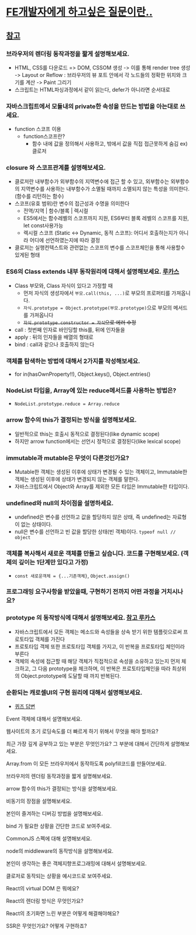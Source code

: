 # [FE개발자에게 하고싶은 질문이란..](https://lucas.codesquad.kr/masters-2021/course/%EB%A7%88%EC%8A%A4%ED%84%B0%EC%A6%88-%ED%94%84%EB%A1%9C%EC%A0%9D%ED%8A%B8-2021/-%ED%95%99%EC%8A%B5%EC%9E%90%EB%A3%8C-%ED%94%84%EB%A1%A0%ED%8A%B8%EC%97%94%EB%93%9C/fe%EA%B0%9C%EB%B0%9C%EC%9E%90%EC%97%90%EA%B2%8C-%ED%95%98%EA%B3%A0%EC%8B%B6%EC%9D%80-%EC%A7%88%EB%AC%B8%EC%9D%B4%EB%9E%80..)

## [참고](https://2ssue.github.io/common_questions_for_Web_Developer/docs/Javascript/2_Object.create.html)

### 브라우저의 렌더링 동작과정을 짧게 설명해보세요.

- HTML, CSS를 다운로드 => DOM, CSSOM 생성 -> 이를 통해 render tree 생성 -> Layout or Reflow : 브라우저의 뷰 포트 안에서 각 노드들의 정확한 위치와 크기를 계산 -> Paint 그리기
- 스크립트는 HTML파싱과정에서 같이 읽는다, defer가 아니라면 순서대로

### 자바스크립트에서 모듈내의 private한 속성을 만드는 방법을 아는대로 쓰세요.

- function 스코프 이용
  - function스코프란?
    - 함수 내에 값을 정의해서 사용하고, 밖에서 값을 직접 접근못하게 숨김 ex)클로저

### closure 와 스코프관계를 설명해보세요.

- 클로저란 내부함수가 외부함수의 지역변수에 접근 할 수 있고, 외부함수는 외부함수의 지역변수를 사용하는 내부함수가 소멸될 때까지 소멸되지 않는 특성을 의미한다. (함수를 리턴하는 함수)
- 스코프(유효 범위)란 변수의 접근성과 수명을 의미한다
  - 전역/지역 | 함수/블록 | 렉시컬
  - ES5에서는 함수레벨의 스코프까지 지원, ES6부터 블록 레벨의 스코프를 지원, let const사용가능
  - 렉시컬 스코프 (Static <-> Dynamic, 동적 스코프): 어디서 호출하는지가 아니라 어디에 선언하였는지에 따라 결정
- 클로저는 실행컨텍스트와 관련없는 스코프의 변수를 스코프체인을 통해 사용할수 있게된 형태

<!-- ### 본인이 경험한 OOP관점에서의 객체분리를 설명하고, 느낀 장점을 말해보세요. -->

<!-- ### == 보다, === 를 써야할때는? - 의도한것이 아니라면 전부 -->

<!-- ### DFS, BFS를 통한 트리탐색방법 중 본인이 경험(사용)했던 방식은 무엇이고, 동작원리를 짧게 설명해보세요. -->

### ES6의 Class extends 내부 동작원리에 대해서 설명해보세요. [루카스](https://lucas.codesquad.kr/masters-2021/course/%EB%A7%88%EC%8A%A4%ED%84%B0%EC%A6%88-FE-%ED%81%B4%EB%9E%98%EC%8A%A4/5%EC%A3%BC%EC%B0%A8-%EA%B2%80%EC%83%89%EC%9E%90%EB%8F%99%EC%99%84%EC%84%B1/%EC%88%98%EC%97%85%EC%9E%90%EB%A3%8C-0310-prototypal-Inheritance)

- Class 부모와, Class 자식이 있다고 가정할 때
  - 먼저 자식의 생성자에서 `부모.call(this, ...)`로 부모의 프로퍼티를 가져옵니다.
  - `자식.prototype = Object.prototype(부모.prototype)`으로 부모의 메서드를 가져옵니다
  - ~~`자식.prototype.constructor = 자식`으로 에러 수정~~
  <!-- - Object.create(Vehicle.prototype)과 new Vehicle()의 차이: Object.create는 객체를 만들되 생성자는 실행하지 않는다 -->
- call : 첫번째 인자로 바인딩할 this를, 뒤에 인자들을
- apply : 뒤의 인자들을 배열의 형태로
- bind : call과 같으나 호출하지 않는다

<!-- ### Object.create의 역할은 무엇인가요?  -->

### 객체를 탐색하는 방법에 대해서 2가지를 작성해보세요.

- for in(hasOwnProperty!!), Object.keys(), Object.entries()

### NodeList 타입을, Array에 있는 reduce메서드를 사용하는 방법은?

- `NodeList.prototype.reduce = Array.reduce`

### arrow 함수의 this가 결정되는 방식을 설명해보세요.

- 일반적으로 this는 호출시 동적으로 결정된다(like dynamic scope)
- 하지만 arrow function에서는 선언시 정적으로 결정된다(like lexical scope)

### immutable과 mutable은 무엇이 다른것인가요?

- Mutable한 객체는 생성된 이후에 상태가 변경될 수 있는 객체이고, Immutable한 객체는 생성된 이후에 상태가 변경되지 않는 객체를 말한다.
- 자바스크립트에서 Object와 Array를 제외한 모든 타입은 Immutable한 타입이다.

### undefined와 null의 차이점을 설명하세요.

- undefined은 변수를 선언하고 값을 할당하지 않은 상태, 즉 undefined는 자료형이 없는 상태이다.
- null은 변수를 선언하고 빈 값을 할당한 상태(빈 객체)이다. `typeof null // object`

<!-- ### 아래처럼 동작하는 flatten함수를 reduce를 활용해서 만들어보세요.
```js
const arr = [[1, 2], [3, 4], [5, 6]];
const flattenedArray = flatten(arr);
console.log(flattenedArray)  //[1, 2, 3, 4, 5, 6];
``` -->

### 객체를 복사해서 새로운 객체를 만들고 싶습니다. 코드를 구현해보세요. (객체의 깊이는 1단계만 있다고 가정)

- `const 새로운객체 = {...기존객체}`, `Object.assign()`

<!-- ### Array.from 이 모든 브라우저에서 동작하도록 polyfill코드를 만들어보세요.

```js
Array.prototype.from = function (a, callback = (el) => el) {
  //iterable????

  return new Array(a.length).map(callback);
};
``` -->

### 프로그래밍 요구사항을 받았을때, 구현하기 전까지 어떤 과정을 거치시나요?

### prototype 의 동작방식에 대해서 설명해보세요. [참고 루카스](https://lucas.codesquad.kr/masters-2021/course/%EB%A7%88%EC%8A%A4%ED%84%B0%EC%A6%88-FE-%ED%81%B4%EB%9E%98%EC%8A%A4/2%EC%A3%BC%EC%B0%A8-AIRBNB-%EC%9D%B8%ED%84%B0%EB%9E%99%EC%85%98/%EA%B0%9D%EC%B2%B4%EC%A7%80%ED%96%A5-%EC%9E%90%EB%B0%94%EC%8A%A4%ED%81%AC%EB%A6%BD%ED%8A%B8-%ED%94%84%EB%A1%9C%EA%B7%B8%EB%9E%98%EB%B0%8D)
- 자바스크립트에서 모든 객체는 메소드와 속성들을 상속 받기 위한 템플릿으로써 프로토타입 객체를 가진다
- 프로토타입 객체 또한 프로토타입 객체를 가지고, 이 반복을 프로토타입 체인이라 부른다
- 객체의 속성에 접근할 때 해당 객체가 직접적으로 속성을 소유하고 있는지 먼저 체크하고, 그 다음 prototype을 체크하며, 이 반복은 프로토타입체인을 따라 최상위의 Object.prototype에 도달할 때 까지 반복된다.

### 순환되는 캐로셀UI의 구현 원리에 대해서 설명해보세요.
- [퀴즈 답변](../0613quiz.md)

Event 객체에 대해서 설명해보세요.

웹사이트의 초기 로딩속도를 더 빠르게 하기 위해서 무엇을 해야 할까요?

최근 가장 깊게 공부하고 있는 부분은 무엇인가요? 그 부분에 대해서 간단하게 설명해보세요.

Array.from 이 모든 브라우저에서 동작하도록 polyfill코드를 만들어보세요.

브라우저의 렌더링 동작과정을 짧게 설명해보세요.

arrow 함수의 this가 결정되는 방식을 설명해보세요.

비동기의 장점을 설명해보세요.

본인이 즐겨하는 디버깅 방법을 설명해보세요.

bind 가 필요한 상황을 간단한 코드로 보여주세요.

CommonJS 스펙에 대해 설명해보세요.

node의 middleware의 동작방식을 설명해보세요.

본인이 생각하는 좋은 객체지향프로그래밍에 대해서 설명해보세요.

클로저로 동작되는 상황을 예시코드로 보여주세요.

React의 virtual DOM 은 뭐에요?

React의 렌더링 방식은 무엇인가요?

React의 초기화면 느린 부분은 어떻게 해결해야해요?

SSR은 무엇인가요? 어떻게 구현하죠?
